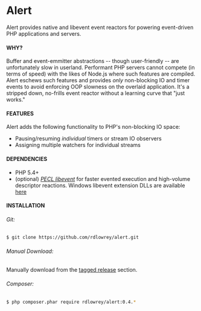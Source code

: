 # Alert

Alert provides native and libevent event reactors for powering event-driven PHP applications
and servers. 

#### WHY?

Buffer and event-emmitter abstractions -- though user-friendly -- are unfortunately slow in userland.
Performant PHP servers cannot compete (in terms of speed) with the likes of Node.js where such features
are compiled. Alert eschews such features and provides *only* non-blocking IO and timer events to avoid
enforcing OOP slowness on the overlaid application. It's a stripped down, no-frills event reactor 
without a learning curve that "just works."

#### FEATURES

Alert adds the following functionality to PHP's non-blocking IO space:

- Pausing/resuming *individual* timers or stream IO observers
- Assigning multiple watchers for individual streams

#### DEPENDENCIES

* PHP 5.4+
* (optional) [*PECL libevent*][libevent] for faster evented execution and high-volume descriptor
  reactions. Windows libevent extension DLLs are available [here][win-libevent]

#### INSTALLATION

###### Git:

```bash
$ git clone https://github.com/rdlowrey/alert.git
```
###### Manual Download:

Manually download from the [tagged release][tags] section.

###### Composer:

```bash
$ php composer.phar require rdlowrey/alert:0.4.*
```

[tags]: https://github.com/rdlowrey/alert/releases "Tagged Releases"
[libevent]: http://pecl.php.net/package/libevent "libevent"
[win-libevent]: http://windows.php.net/downloads/pecl/releases/ "Windows libevent DLLs"
